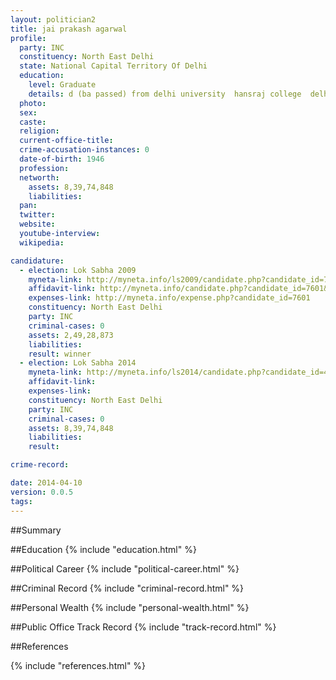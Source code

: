 ```yaml
---
layout: politician2
title: jai prakash agarwal
profile: 
  party: INC
  constituency: North East Delhi
  state: National Capital Territory Of Delhi
  education: 
    level: Graduate
    details: d (ba passed) from delhi university  hansraj college  delhi in 1964  high school passed from asvj high secondary school  daryaganj  new delhi in 1961.
  photo: 
  sex: 
  caste: 
  religion: 
  current-office-title: 
  crime-accusation-instances: 0
  date-of-birth: 1946
  profession: 
  networth: 
    assets: 8,39,74,848
    liabilities: 
  pan: 
  twitter: 
  website: 
  youtube-interview: 
  wikipedia: 

candidature: 
  - election: Lok Sabha 2009
    myneta-link: http://myneta.info/ls2009/candidate.php?candidate_id=7601
    affidavit-link: http://myneta.info/candidate.php?candidate_id=7601&scan=original
    expenses-link: http://myneta.info/expense.php?candidate_id=7601
    constituency: North East Delhi 
    party: INC
    criminal-cases: 0
    assets: 2,49,28,873
    liabilities: 
    result: winner 
  - election: Lok Sabha 2014
    myneta-link: http://myneta.info/ls2014/candidate.php?candidate_id=492
    affidavit-link: 
    expenses-link: 
    constituency: North East Delhi 
    party: INC
    criminal-cases: 0
    assets: 8,39,74,848
    liabilities: 
    result:  

crime-record: 

date: 2014-04-10
version: 0.0.5
tags: 
---
```


##Summary


##Education
{% include "education.html" %}


##Political Career
{% include "political-career.html" %}


##Criminal Record
{% include "criminal-record.html" %}


##Personal Wealth
{% include "personal-wealth.html" %}


##Public Office Track Record
{% include "track-record.html" %}


##References


{% include "references.html" %}
